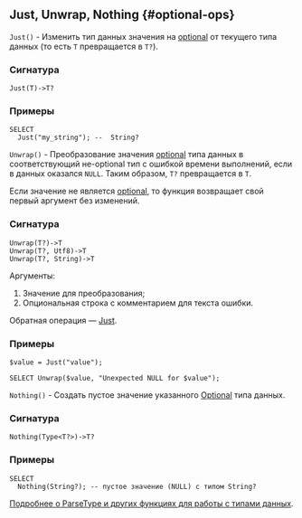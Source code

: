 ## Just, Unwrap, Nothing {#optional-ops}

`Just()` - Изменить тип данных значения на [optional](../../../types/optional.md) от текущего типа данных (то есть `T` превращается в `T?`).

### Сигнатура

```
Just(T)->T?
```

### Примеры

``` yql
SELECT
  Just("my_string"); --  String?
```

`Unwrap()` - Преобразование значения [optional](../../../types/optional.md) типа данных в соответствующий не-optional тип с ошибкой времени выполнений, если в данных оказался `NULL`. Таким образом, `T?` превращается в `T`.

Если значение не является [optional](../../../types/optional.md), то функция возвращает свой первый аргумент без изменений.

### Сигнатура

```
Unwrap(T?)->T
Unwrap(T?, Utf8)->T
Unwrap(T?, String)->T
```

Аргументы:

1. Значение для преобразования;
2. Опциональная строка с комментарием для текста ошибки.

Обратная операция — [Just](#optional-ops).

### Примеры

``` yql
$value = Just("value");

SELECT Unwrap($value, "Unexpected NULL for $value");
```

`Nothing()` - Создать пустое значение указанного [Optional](../../../types/optional.md) типа данных.

### Сигнатура

```
Nothing(Type<T?>)->T?
```

### Примеры

``` yql
SELECT
  Nothing(String?); -- пустое значение (NULL) с типом String?
```

[Подробнее о ParseType и других функциях для работы с типами данных](../../types.md).
